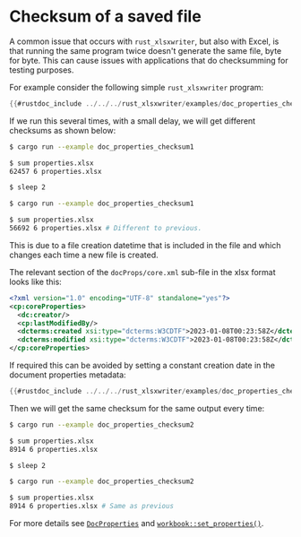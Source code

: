# Checksum of a saved file


A common issue that occurs with `rust_xlsxwriter`, but also with Excel, is that
running the same program twice doesn't generate the same file, byte for byte.
This can cause issues with applications that do checksumming for testing
purposes.

For example consider the following simple `rust_xlsxwriter` program:

```rust
{{#rustdoc_include ../../../rust_xlsxwriter/examples/doc_properties_checksum1.rs:8:}}
```

If we run this several times, with a small delay, we will get different checksums as shown below:

```bash
$ cargo run --example doc_properties_checksum1

$ sum properties.xlsx
62457 6 properties.xlsx

$ sleep 2

$ cargo run --example doc_properties_checksum1

$ sum properties.xlsx
56692 6 properties.xlsx # Different to previous.
```

This is due to a file creation datetime that is included in the file and which
changes each time a new file is created.

The relevant section of the `docProps/core.xml` sub-file in the xlsx format
looks like this:


```xml
<?xml version="1.0" encoding="UTF-8" standalone="yes"?>
<cp:coreProperties>
  <dc:creator/>
  <cp:lastModifiedBy/>
  <dcterms:created xsi:type="dcterms:W3CDTF">2023-01-08T00:23:58Z</dcterms:created>
  <dcterms:modified xsi:type="dcterms:W3CDTF">2023-01-08T00:23:58Z</dcterms:modified>
</cp:coreProperties>
```

If required this can be avoided by setting a constant creation date in the
document properties metadata:


```rust
{{#rustdoc_include ../../../rust_xlsxwriter/examples/doc_properties_checksum2.rs:8:}}
```

Then we will get the same checksum for the same output every time:

```bash
$ cargo run --example doc_properties_checksum2

$ sum properties.xlsx
8914 6 properties.xlsx

$ sleep 2

$ cargo run --example doc_properties_checksum2

$ sum properties.xlsx
8914 6 properties.xlsx # Same as previous
```

For more details see [`DocProperties`] and [`workbook::set_properties()`].

[`DocProperties`]: https://docs.rs/rust_xlsxwriter/latest/rust_xlsxwriter/struct.DocProperties.html
[`workbook::set_properties()`]: https://docs.rs/rust_xlsxwriter/latest/rust_xlsxwriter/struct.Workbook.html#method.set_properties